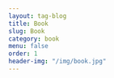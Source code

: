 ```yaml
---
layout: tag-blog
title: Book
slug: Book
category: book
menu: false
order: 1
header-img: "/img/book.jpg"
---
```

